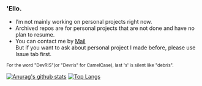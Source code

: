 ### 'Ello.

- I’m not mainly working on personal projects right now.
- Archived repos are for personal projects that are not done and have no plan to resume.
- You can contact me by [Mail](mailto:ruby3141@gmail.com) \
  But if you want to ask about personal project I made before, please use Issue tab first.

<sub>For the word "DevRIS"(or "Devris" for CamelCase), last 's' is silent like "debris".</sub>

[![Anurag's github stats](https://github-readme-stats.vercel.app/api?username=ruby3141&show_icons=true&theme=dark)](https://github.com/anuraghazra/github-readme-stats)
[![Top Langs](https://github-readme-stats.vercel.app/api/top-langs/?username=ruby3141&theme=dark&layout=compact)](https://github.com/anuraghazra/github-readme-stats)
